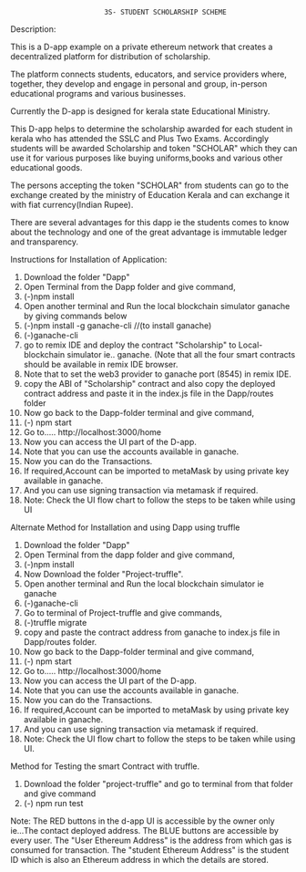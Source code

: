 

						   3S- STUDENT SCHOLARSHIP SCHEME


Description: 


This is a D-app example on a private ethereum network that creates a decentralized platform for distribution of scholarship.

The platform connects students, educators, and service providers where, together, they develop and engage in personal and group, in-person educational programs and various businesses.

Currently the D-app is designed for kerala state Educational Ministry. 

This D-app helps to determine the scholarship awarded for each student in kerala who has attended the SSLC and Plus Two Exams.
Accordingly students will be awarded Scholarship and token "SCHOLAR" which they can use it for various purposes like buying uniforms,books and various other educational goods.

The persons accepting the token "SCHOLAR" from students can go to the exchange created by the ministry of Education Kerala and can exchange it with fiat currency(Indian Rupee).

There are several advantages for this dapp ie the students comes to know about the technology and one of the great advantage is immutable ledger and transparency.   



Instructions for Installation of Application:

1. Download the folder "Dapp"
2. Open Terminal from the Dapp folder and give command,
3. (-)npm install 
4. Open another terminal and Run the local blockchain simulator ganache by giving commands below
5. (-)npm install -g ganache-cli            //(to install ganache)
6. (-)ganache-cli
7. go to remix IDE and deploy the contract "Scholarship" to Local-blockchain simulator ie.. ganache. (Note that all the four smart contracts should be available in remix IDE browser.
8. Note that to set the web3 provider to ganache port (8545) in remix IDE.
9. copy the ABI of "Scholarship" contract and also copy the deployed contract address and paste it in the index.js file in the Dapp/routes folder
7.  Now go back to the Dapp-folder terminal and give command,
8. (-) npm start
9. Go to..... http://localhost:3000/home
9. Now you can access the UI part of the D-app.
10. Note that you can use the accounts available in ganache.
11. Now you can do the Transactions.
12. If required,Account can be imported to metaMask by using private key available in ganache.
13. And you can use signing transaction via metamask if required.
14. Note: Check the UI flow chart to follow the steps to be taken while using UI


Alternate Method for Installation and using Dapp using truffle

1. Download the folder "Dapp"
2. Open Terminal from the dapp folder and give command,
3. (-)npm install
4. Now Download the folder "Project-truffle".
5. Open another terminal and Run the local blockchain simulator ie ganache  
6. (-)ganache-cli
7. Go to terminal of Project-truffle and give commands,
8. (-)truffle migrate
9. copy and paste the contract address from ganache to index.js file in Dapp/routes folder.
10. Now go back to the Dapp-folder terminal and give command,
11. (-) npm start
12. Go to..... http://localhost:3000/home
13. Now you can access the UI part of the D-app.
14. Note that you can use the accounts available in ganache.
15. Now you can do the Transactions.
16. If required,Account can be imported to metaMask by using private key available in ganache.
17. And you can use signing transaction via metamask if required.
18. Note: Check the UI flow chart to follow the steps to be taken while using UI.

Method for Testing the smart Contract with truffle.

1. Download the folder "project-truffle" and go to terminal from that folder and give command
2. (-) npm run test 


Note: The RED buttons in the d-app UI is accessible by the owner only ie...The contact deployed address.
      The BLUE buttons are accessible by every user.
      The "User Ethereum Address" is the address from which gas is consumed for transaction.
      The "student Ethereum Address" is the student ID which is also an Ethereum address in which the details are stored.








